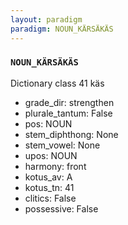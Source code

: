 ```yaml
---
layout: paradigm
paradigm: NOUN_KÄRSÄKÄS
---
```

### ` NOUN_KÄRSÄKÄS `

Dictionary class 41 käs
* grade_dir: strengthen
* plurale_tantum: False
* pos: NOUN
* stem_diphthong: None
* stem_vowel: None
* upos: NOUN
* harmony: front
* kotus_av: A
* kotus_tn: 41
* clitics: False
* possessive: False
